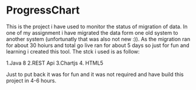 # ProgressChart
This is the project i have used to monitor the status of migration of data. In one of my assignment i have migrated the data form one old 
system to another system (unfortunatly that was also not new :)). As the migration ran for about 30 hoiurs and total go live ran for about 5 days 
so just for fun and learning i created this tool. The stck i used is as follow:

1.Java 8
2.REST Api
3.Chartjs
4. HTML5

Just to put back it was for fun and it was not required and have build this project in 4-6 hours.
